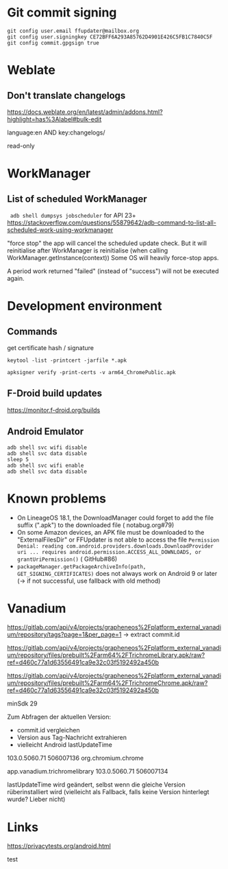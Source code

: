 # Git commit signing

```
git config user.email ffupdater@mailbox.org
git config user.signingkey CE72BFF6A293A85762D4901E426C5FB1C7840C5F
git config commit.gpgsign true
```

# Weblate

## Don't translate changelogs

https://docs.weblate.org/en/latest/admin/addons.html?highlight=has%3Alabel#bulk-edit

language:en AND key:changelogs/

read-only

# WorkManager

## List of scheduled WorkManager

`` adb shell dumpsys jobscheduler`` for API 23+
https://stackoverflow.com/questions/55879642/adb-command-to-list-all-scheduled-work-using-workmanager

"force stop" the app will cancel the scheduled update check. But it will reinitialise after WorkManager is
reinitialise (when calling WorkManager.getInstance(context))
Some OS will heavily force-stop apps.

A period work returned "failed" (instead of "success") will not be executed again.

# Development environment

## Commands

get certificate hash / signature

`keytool -list -printcert -jarfile *.apk`

`apksigner verify -print-certs -v arm64_ChromePublic.apk`

## F-Droid build updates

https://monitor.f-droid.org/builds

## Android Emulator

```
adb shell svc wifi disable
adb shell svc data disable
sleep 5
adb shell svc wifi enable
adb shell svc data disable
```

# Known problems

- On LineageOS 18.1, the DownloadManager could forget to add the file suffix (".apk") to the downloaded file (
  notabug.org#79)
- On some Amazon devices, an APK file must be downloaded to the "ExternalFilesDir" or FFUpdater is not able to
  access the
  file `Permission Denial: reading com.android.providers.downloads.DownloadProvider uri ... requires android.permission.ACCESS_ALL_DOWNLOADS, or grantUriPermission()` (
  GitHub#86)
- `packageManager.getPackageArchiveInfo(path, GET_SIGNING_CERTIFICATES)` does not always work on Android 9 or
  later (-> if not successful, use fallback with old method)

# Vanadium

https://gitlab.com/api/v4/projects/grapheneos%2Fplatform_external_vanadium/repository/tags?page=1&per_page=1
-> extract commit.id

https://gitlab.com/api/v4/projects/grapheneos%2Fplatform_external_vanadium/repository/files/prebuilt%2Farm64%2FTrichromeLibrary.apk/raw?ref=d460c77a1d63556491ca9e32c03f5192492a450b

https://gitlab.com/api/v4/projects/grapheneos%2Fplatform_external_vanadium/repository/files/prebuilt%2Farm64%2FTrichromeChrome.apk/raw?ref=d460c77a1d63556491ca9e32c03f5192492a450b

minSdk 29

Zum Abfragen der aktuellen Version:

- commit.id vergleichen
- Version aus Tag-Nachricht extrahieren
- vielleicht Android lastUpdateTime

103.0.5060.71 506007136 org.chromium.chrome

app.vanadium.trichromelibrary 103.0.5060.71 506007134

lastUpdateTime wird geändert, selbst wenn die gleiche Version rüberinstalliert wird
(vielleicht als Fallback, falls keine Version hinterlegt wurde? Lieber nicht)

# Links

https://privacytests.org/android.html

test